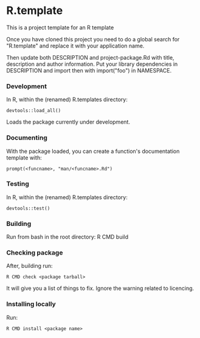 # R.template

This is a project template for an R template

Once you have cloned this project you need to do a global search for "R.template" and replace it with your application name.

Then update both DESCRIPTION and project-package.Rd with title, description and author information. Put your library dependencies in DESCRIPTION and import then with import("foo") in NAMESPACE.

### Development

In R, within the (renamed) R.templates directory:
    
    devtools::load_all()
    
Loads the package currently under development.

### Documenting

With the package loaded, you can create a function's documentation template with:
    
    prompt(<funcname>, "man/<funcname>.Rd")

### Testing
In R, within the (renamed) R.templates directory:

    devtools::test()

### Building

Run from bash in the root directory:
    R CMD build <package name>

### Checking package

After, building run:

    R CMD check <package tarball>
    
It will give you a list of things to fix. Ignore the warning related to licencing.
    
### Installing locally

Run:
    
    R CMD install <package name>
